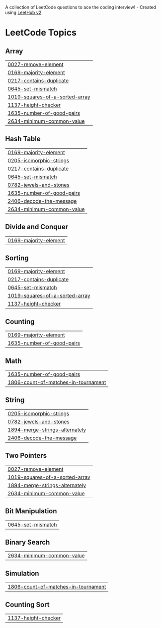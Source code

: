 A collection of LeetCode questions to ace the coding interview! - Created using [LeetHub v2](https://github.com/arunbhardwaj/LeetHub-2.0)
<!---LeetCode Topics Start-->
# LeetCode Topics
## Array
|  |
| ------- |
| [0027-remove-element](https://github.com/GovindPothuraju/DSA-Problems/tree/master/0027-remove-element) |
| [0169-majority-element](https://github.com/GovindPothuraju/DSA-Problems/tree/master/0169-majority-element) |
| [0217-contains-duplicate](https://github.com/GovindPothuraju/DSA-Problems/tree/master/0217-contains-duplicate) |
| [0645-set-mismatch](https://github.com/GovindPothuraju/DSA-Problems/tree/master/0645-set-mismatch) |
| [1019-squares-of-a-sorted-array](https://github.com/GovindPothuraju/DSA-Problems/tree/master/1019-squares-of-a-sorted-array) |
| [1137-height-checker](https://github.com/GovindPothuraju/LeetCode-Solutions/tree/master/1137-height-checker) |
| [1635-number-of-good-pairs](https://github.com/GovindPothuraju/DSA-Problems/tree/master/1635-number-of-good-pairs) |
| [2634-minimum-common-value](https://github.com/GovindPothuraju/DSA-Problems/tree/master/2634-minimum-common-value) |
## Hash Table
|  |
| ------- |
| [0169-majority-element](https://github.com/GovindPothuraju/DSA-Problems/tree/master/0169-majority-element) |
| [0205-isomorphic-strings](https://github.com/GovindPothuraju/DSA-Problems/tree/master/0205-isomorphic-strings) |
| [0217-contains-duplicate](https://github.com/GovindPothuraju/DSA-Problems/tree/master/0217-contains-duplicate) |
| [0645-set-mismatch](https://github.com/GovindPothuraju/DSA-Problems/tree/master/0645-set-mismatch) |
| [0782-jewels-and-stones](https://github.com/GovindPothuraju/DSA-Problems/tree/master/0782-jewels-and-stones) |
| [1635-number-of-good-pairs](https://github.com/GovindPothuraju/DSA-Problems/tree/master/1635-number-of-good-pairs) |
| [2406-decode-the-message](https://github.com/GovindPothuraju/DSA-Problems/tree/master/2406-decode-the-message) |
| [2634-minimum-common-value](https://github.com/GovindPothuraju/DSA-Problems/tree/master/2634-minimum-common-value) |
## Divide and Conquer
|  |
| ------- |
| [0169-majority-element](https://github.com/GovindPothuraju/DSA-Problems/tree/master/0169-majority-element) |
## Sorting
|  |
| ------- |
| [0169-majority-element](https://github.com/GovindPothuraju/DSA-Problems/tree/master/0169-majority-element) |
| [0217-contains-duplicate](https://github.com/GovindPothuraju/DSA-Problems/tree/master/0217-contains-duplicate) |
| [0645-set-mismatch](https://github.com/GovindPothuraju/DSA-Problems/tree/master/0645-set-mismatch) |
| [1019-squares-of-a-sorted-array](https://github.com/GovindPothuraju/DSA-Problems/tree/master/1019-squares-of-a-sorted-array) |
| [1137-height-checker](https://github.com/GovindPothuraju/LeetCode-Solutions/tree/master/1137-height-checker) |
## Counting
|  |
| ------- |
| [0169-majority-element](https://github.com/GovindPothuraju/DSA-Problems/tree/master/0169-majority-element) |
| [1635-number-of-good-pairs](https://github.com/GovindPothuraju/DSA-Problems/tree/master/1635-number-of-good-pairs) |
## Math
|  |
| ------- |
| [1635-number-of-good-pairs](https://github.com/GovindPothuraju/DSA-Problems/tree/master/1635-number-of-good-pairs) |
| [1806-count-of-matches-in-tournament](https://github.com/GovindPothuraju/DSA-Problems/tree/master/1806-count-of-matches-in-tournament) |
## String
|  |
| ------- |
| [0205-isomorphic-strings](https://github.com/GovindPothuraju/DSA-Problems/tree/master/0205-isomorphic-strings) |
| [0782-jewels-and-stones](https://github.com/GovindPothuraju/DSA-Problems/tree/master/0782-jewels-and-stones) |
| [1894-merge-strings-alternately](https://github.com/GovindPothuraju/DSA-Problems/tree/master/1894-merge-strings-alternately) |
| [2406-decode-the-message](https://github.com/GovindPothuraju/DSA-Problems/tree/master/2406-decode-the-message) |
## Two Pointers
|  |
| ------- |
| [0027-remove-element](https://github.com/GovindPothuraju/DSA-Problems/tree/master/0027-remove-element) |
| [1019-squares-of-a-sorted-array](https://github.com/GovindPothuraju/DSA-Problems/tree/master/1019-squares-of-a-sorted-array) |
| [1894-merge-strings-alternately](https://github.com/GovindPothuraju/DSA-Problems/tree/master/1894-merge-strings-alternately) |
| [2634-minimum-common-value](https://github.com/GovindPothuraju/DSA-Problems/tree/master/2634-minimum-common-value) |
## Bit Manipulation
|  |
| ------- |
| [0645-set-mismatch](https://github.com/GovindPothuraju/DSA-Problems/tree/master/0645-set-mismatch) |
## Binary Search
|  |
| ------- |
| [2634-minimum-common-value](https://github.com/GovindPothuraju/DSA-Problems/tree/master/2634-minimum-common-value) |
## Simulation
|  |
| ------- |
| [1806-count-of-matches-in-tournament](https://github.com/GovindPothuraju/DSA-Problems/tree/master/1806-count-of-matches-in-tournament) |
## Counting Sort
|  |
| ------- |
| [1137-height-checker](https://github.com/GovindPothuraju/LeetCode-Solutions/tree/master/1137-height-checker) |
<!---LeetCode Topics End-->